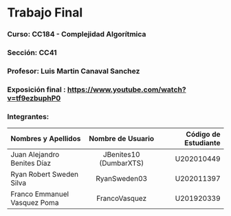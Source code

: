 # Trabajo Final

### Curso: CC184 - Complejidad Algorítmica

### Sección: CC41 

### Profesor: Luis Martin Canaval Sanchez
### Exposición final : https://www.youtube.com/watch?v=tf9ezbuphP0
### Integrantes:

| Nombres y Apellidos         | Nombre de Usuario | Código de Estudiante  |
|:---		      	              | :----:            |	             		  ---:|
|Juan Alejandro Benites Díaz  | JBenites10 (DumbarXTS) |	 	          U202010449|
|Ryan Robert Sweden Silva     | RyanSweden03 |	 	          U202011397|
|Franco Emmanuel Vasquez Poma | FrancoVasquez |		           U201920339|
